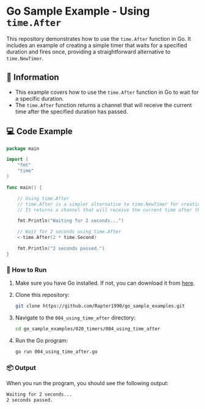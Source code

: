 # Go Sample Example - Using `time.After`

This repository demonstrates how to use the `time.After` function in Go. It includes an example of creating a simple timer that waits for a specified duration and fires once, providing a straightforward alternative to `time.NewTimer`.

## 📖 Information

<ul style="list-style-type:disc">
  <li>This example covers how to use the <code>time.After</code> function in Go to wait for a specific duration.</li>
  <li>The <code>time.After</code> function returns a channel that will receive the current time after the specified duration has passed.</li>
</ul>

## 💻 Code Example

```go
package main

import (
	"fmt"
	"time"
)

func main() {

	// Using time.After
	// time.After is a simpler alternative to time.NewTimer for creating a timer that only needs to fire once.
	// It returns a channel that will receive the current time after the specified duration.

	fmt.Println("Waiting for 2 seconds...")

	// Wait for 2 seconds using time.After
	<-time.After(2 * time.Second)

	fmt.Println("2 seconds passed.")
}
```

### 🏃 How to Run

1. Make sure you have Go installed. If not, you can download it from [here](https://golang.org/dl/).
2. Clone this repository:

   ```bash
   git clone https://github.com/Rapter1990/go_sample_examples.git
   ```

3. Navigate to the `004_using_time_after` directory:

   ```bash
   cd go_sample_examples/020_timers/004_using_time_after
   ```

4. Run the Go program:

   ```bash
   go run 004_using_time_after.go
   ```

### 📦 Output

When you run the program, you should see the following output:

```bash
Waiting for 2 seconds...
2 seconds passed.
```